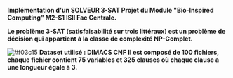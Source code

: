 **Implémentation d'un SOLVEUR 3-SAT Projet du Module "Bio-Inspired Computing" M2-S1 ISII Fac Centrale.**

**Le problème 3-SAT (satisfaisabilité sur trois littéraux) est un problème de décision qui appartient à la classe de complexité NP-Complet.**

![#f03c15](https://via.placeholder.com/15/f03c15/000000?text=+) **Dataset utilisé : DIMACS CNF** 
**Il est composé de 100 fichiers, chaque fichier contient 75 variables et 325 clauses où chaque clause a une longueur égale à 3.**
